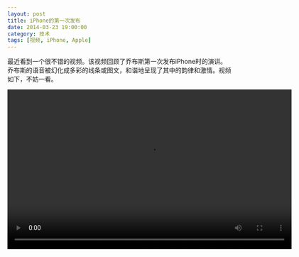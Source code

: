 ```yaml
---
layout: post
title: iPhone的第一次发布
date: 2014-03-23 19:00:00
category: 技术
tags: [视频, iPhone, Apple]
---
```



最近看到一个很不错的视频。该视频回顾了乔布斯第一次发布iPhone时的演讲。
乔布斯的语音被幻化成多彩的线条或图文，和谐地呈现了其中的韵律和激情。视频如下，不妨一看。

<!--more-->
<video width="640" height="360" src="http://shengbin-static.stor.sinaapp.com/iphone-first-announced.mp4" 
type="video/mp4" preload="auto" controls="controls">
Your browser does not support the video tag.
</video>
